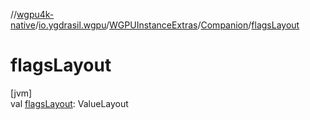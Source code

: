 //[wgpu4k-native](../../../../index.md)/[io.ygdrasil.wgpu](../../index.md)/[WGPUInstanceExtras](../index.md)/[Companion](index.md)/[flagsLayout](flags-layout.md)

# flagsLayout

[jvm]\
val [flagsLayout](flags-layout.md): ValueLayout